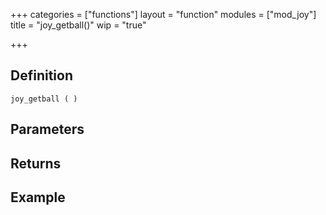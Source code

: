 +++
categories = ["functions"]
layout = "function"
modules = ["mod_joy"]
title = "joy_getball()"
wip = "true"

+++

## Definition

    joy_getball ( )

## Parameters

## Returns

## Example

```
```
